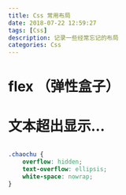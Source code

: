 ```yaml
---
title: Css 常用布局
date: 2018-07-22 12:59:27
tags: [Css]
description: 记录一些经常忘记的布局
categories: Css
---
```


# flex （弹性盒子）

# 文本超出显示...

``` css

.chaochu {
    overflow: hidden;
    text-overflow: ellipsis;
    white-space: nowrap; 
}

```
